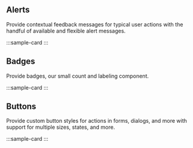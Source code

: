 
## Alerts

Provide contextual feedback messages for typical user actions with the handful of available and flexible alert messages.

:::sample-card
<template>
  <div class="p-4 bg-white">
    <b-alert variant="primary" show>
      A simple primary alert with <a href="#" class="alert-link">an example link</a>. Give it a click if you like.
    </b-alert>
    <b-alert variant="secondary" show>
      A simple secondary alert with <a href="#" class="alert-link">an example link</a>. Give it a click if you like.
    </b-alert>
    <b-alert variant="success" show>
      A simple success alert with <a href="#" class="alert-link">an example link</a>. Give it a click if you like.
    </b-alert>
    <b-alert variant="danger" show>
      A simple danger alert with <a href="#" class="alert-link">an example link</a>. Give it a click if you like.
    </b-alert>
    <b-alert variant="warning" show>
      A simple warning alert with <a href="#" class="alert-link">an example link</a>. Give it a click if you like.
    </b-alert>
    <b-alert variant="info" show>
      A simple info alert with <a href="#" class="alert-link">an example link</a>. Give it a click if you like.
    </b-alert>
    <hr />
    <b-alert variant="light" show>
      A simple light alert with <a href="#" class="alert-link">an example link</a>. Give it a click if you like.
    </b-alert>
    <b-alert variant="dark" show>
      A simple dark alert with <a href="#" class="alert-link">an example link</a>. Give it a click if you like.
    </b-alert>
  </div>
</template>
:::

## Badges

Provide badges, our small count and labeling component.

:::sample-card
<template>
  <div class="p-4 bg-white">
    <b-badge variant="primary" class="mr-1">Primary</b-badge>
    <b-badge variant="secondary" class="mr-1">Secondary</b-badge>
    <b-badge variant="success" class="mr-1">Success</b-badge>
    <b-badge variant="danger" class="mr-1">Danger</b-badge>
    <b-badge variant="warning" class="mr-1">Warning</b-badge>
    <b-badge variant="info" class="mr-1">Info</b-badge>
    <hr />
    <b-badge variant="light" class="mr-1">Light</b-badge>
    <b-badge variant="dark" class="mr-1"">Dark</b-badge>
  </div>
</template>
:::

## Buttons

Provide custom button styles for actions in forms, dialogs, and more with support for multiple sizes, states, and more.

:::sample-card
<template>
  <div class="p-4 bg-white">
    <b-button variant="primary" class="mr-1">Primary</b-button>
    <b-button variant="secondary" class="mr-1">Secondary</b-button>
    <b-button variant="success" class="mr-1">Success</b-button>
    <b-button variant="danger" class="mr-1">Danger</b-button>
    <b-button variant="warning" class="mr-1">Warning</b-button>
    <b-button variant="info" class="mr-1">Info</b-button>
    <hr />
    <b-button variant="light" class="mr-1">Light</b-button>
    <b-button variant="dark" class="mr-1">Dark</b-button>
    <b-button variant="link" class="mr-1">Link</b-button>
  </div>
</template>
:::